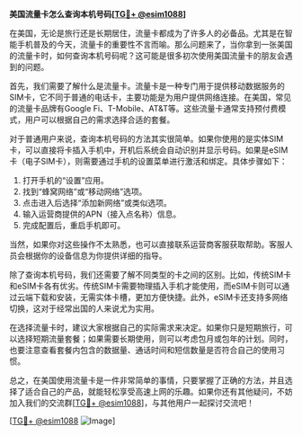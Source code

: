 **美国流量卡怎么查询本机号码[[TG💪+ @esim1088](https://t.me/s/esim1088)]**

在美国，无论是旅行还是长期居住，流量卡都成为了许多人的必备品。尤其是在智能手机普及的今天，流量卡的重要性不言而喻。那么问题来了，当你拿到一张美国的流量卡时，如何查询本机号码呢？这可能是很多初次使用美国流量卡的朋友会遇到的问题。

首先，我们需要了解什么是流量卡。流量卡是一种专门用于提供移动数据服务的SIM卡，它不同于普通的电话卡，主要功能是为用户提供网络连接。在美国，常见的流量卡品牌有Google Fi、T-Mobile、AT&T等。这些流量卡通常支持预付费模式，用户可以根据自己的需求选择合适的套餐。

对于普通用户来说，查询本机号码的方法其实很简单。如果你使用的是实体SIM卡，可以直接将卡插入手机中，开机后系统会自动识别并显示号码。如果是eSIM卡（电子SIM卡），则需要通过手机的设置菜单进行激活和绑定。具体步骤如下：

1. 打开手机的“设置”应用。
2. 找到“蜂窝网络”或“移动网络”选项。
3. 点击进入后选择“添加新网络”或类似选项。
4. 输入运营商提供的APN（接入点名称）信息。
5. 完成配置后，重启手机即可。

当然，如果你对这些操作不太熟悉，也可以直接联系运营商客服获取帮助。客服人员会根据你的设备信息为你提供详细的指导。

除了查询本机号码，我们还需要了解不同类型的卡之间的区别。比如，传统SIM卡和eSIM卡各有优劣。传统SIM卡需要物理插入手机才能使用，而eSIM卡则可以通过云端下载和安装，无需实体卡槽，更加方便快捷。此外，eSIM卡还支持多网络切换，这对于经常出国的人来说尤为实用。

在选择流量卡时，建议大家根据自己的实际需求来决定。如果你只是短期旅行，可以选择短期流量套餐；如果需要长期使用，则可以考虑包月或包年的计划。同时，也要注意查看套餐内包含的数据量、通话时间和短信数量是否符合自己的使用习惯。

总之，在美国使用流量卡是一件非常简单的事情，只要掌握了正确的方法，并且选择了适合自己的产品，就能轻松享受高速上网的乐趣。如果你还有其他疑问，不妨加入我们的交流群[[TG💪+ @esim1088](https://t.me/s/esim1088)]，与其他用户一起探讨交流吧！

[[TG💪+ @esim1088](https://t.me/s/esim1088) ![Image](https://i.postimg.cc/4NQfJmqS/Snipaste-2025-05-13-00-14-12.png)]